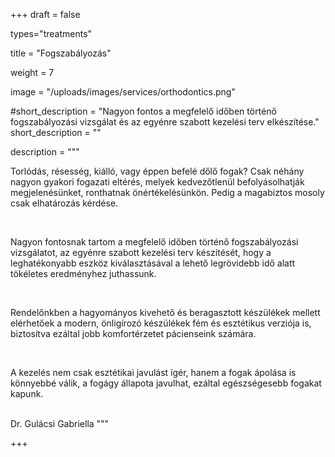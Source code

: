 +++
draft = false

types="treatments"

title = "Fogszabályozás"


weight = 7

image = "/uploads/images/services/orthodontics.png"

#short_description =  "Nagyon fontos a megfelelő időben történő fogszabályozási vizsgálat és az egyénre szabott kezelési terv elkészítése."
short_description = ""

description = """ 
<p>
Torlódás, résesség, kiálló, vagy éppen befelé dőlő fogak? Csak néhány nagyon gyakori fogazati eltérés, melyek kedvezőtlenül befolyásolhatják megjelenésünket, ronthatnak önértékelésünkön. Pedig a magabiztos mosoly csak elhatározás kérdése. 
</p>
​
<p>
Nagyon fontosnak tartom a megfelelő időben történő fogszabályozási vizsgálatot, az egyénre szabott kezelési terv készítését, hogy a leghatékonyabb eszköz kiválasztásával a lehető legrövidebb idő alatt tökéletes eredményhez juthassunk. 
</p>
​
<p>
Rendelőnkben a hagyományos kivehető és beragasztott készülékek mellett elérhetőek a modern, önligírozó készülékek fém és esztétikus verziója is, biztosítva ezáltal jobb komfortérzetet pácienseink számára. 
</p>
​
<p>
A kezelés nem csak esztétikai javulást ígér, hanem a fogak ápolása is könnyebbé válik, a fogágy állapota javulhat, ezáltal egészségesebb fogakat kapunk.
</p>
​
<br/>
Dr. Gulácsi Gabriella
"""

+++
